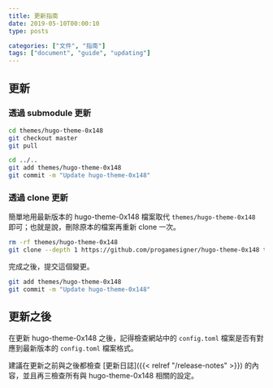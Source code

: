 ```yaml
---
title: 更新指南
date: 2019-05-10T00:00:10
type: posts

categories: ["文件", "指南"]
tags: ["document", "guide", "updating"]
---
```


<!--more-->

## 更新

### 透過 submodule 更新

```sh
cd themes/hugo-theme-0x148
git checkout master
git pull

cd ../..
git add themes/hugo-theme-0x148
git commit -m "Update hugo-theme-0x148"
```

### 透過 clone 更新

簡單地用最新版本的 hugo-theme-0x148 檔案取代 `themes/hugo-theme-0x148` 即可；也就是說，刪除原本的檔案再重新 clone 一次。

```sh
rm -rf themes/hugo-theme-0x148
git clone --depth 1 https://github.com/progamesigner/hugo-theme-0x148 themes/hugo-theme-0x148
```

完成之後，提交這個變更。

```sh
git add themes/hugo-theme-0x148
git commit -m "Update hugo-theme-0x148"
```

## 更新之後

在更新 hugo-theme-0x148 之後，記得檢查網站中的 `config.toml` 檔案是否有對應到最新版本的 `config.toml` 檔案格式。

建議在更新之前與之後都檢查 [更新日誌]({{< relref "/release-notes" >}}) 的內容，並且再三檢查所有與 hugo-theme-0x148 相關的設定。
